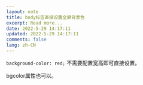 ```yaml
---
layout: note
title: body标签直接设置全屏背景色
excerpt: Read more...
date: 2022-5-29 14:17:11
updated: 2022-5-29 14:17:11
comments: false
lang: zh-CN
---
```


`background-color: red;` 不需要配置宽高即可直接设置。

bgcolor属性也可以。
  